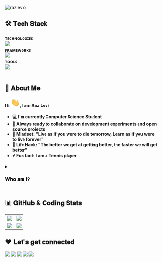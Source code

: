 <!-- PREFERRED ICON STYLES: style=for-the-badge OR style=flat-square -->

<!-- Intro Section -->

<p align="left"> <img src="https://komarev.com/ghpvc/?username=razlevio" alt="razlevio" /> </p>
<!-- <a href="#"><img width="100%" height="auto" src="cover-intro.png" height="175px"/></a>
<p align="center"> <img src="resources/code.gif" alt="WelcomeImage" height=300/> </p> -->

<!-- Tech Stack Section -->
## 🛠️ 𝐓𝐞𝐜𝐡 𝐒𝐭𝐚𝐜𝐤
<div>
  <b>ᴛᴇᴄʜɴᴏʟᴏɢɪᴇꜱ</b>
  <br>
  <img src="https://skillicons.dev/icons?i=py,js,ts,nodejs,html,css,sqlite,mysql,mongodb"/>
</div>
<div>
  <b>ꜰʀᴀᴍᴇᴡᴏʀᴋꜱ<b>
  <br>
  <img src="https://skillicons.dev/icons?i=django,express,react,tailwind,bootstrap,threejs,jquery"/>
</div>
<div>
  <b>ᴛᴏᴏʟꜱ</b>
  <br>
  <img src="https://skillicons.dev/icons?i=git,github,vite,webpack,linux,bash,md,latex,vscode,idea"/>
</div>
<br>

<!-- About Me Section -->
## 📜 𝐀𝐛𝐨𝐮𝐭 𝐌𝐞
<h4>Hi <img src="resources/wave.gif" width="30px">, I am Raz Levi</h4>
    
- :computer: I'm currently Computer Science Student
- :rocket: Always ready to collaborate on development experiments and open source projects
- :brain: Mindset: "Live as if you were to die tomorrow, Learn as if you were to live forever"
- :dart: Life Hack: "The better we get at getting better, the faster we will get better"
- :zap: Fun fact: I am a Tennis player

<details>
    <summary><h3>𝐖𝐡𝐨 𝐚𝐦 𝐈?<h3></summary>
    <p>I am an ambitious, passionate, and autodidact software engineer, a lifelong learner with an unquenchable thirst for knowledge, and I love to be in a constant state of learning and improving. Furthermore, I have a never-ending desire to create beautiful and powerful things, and the ability to share them with the world drives me to continue developing and growing. I love diving into details and analyzing whatever I am dealing with to find root causes and underlying meanings. I am obsessed with the idea of developing software to solve practical problems, and I strive to stand on the vanguard of technology and innovate immersive digital experiences that make life better. Software engineering is a never-ending puzzle that I am genuinely passionate about solving. I believe software development can transform and improve people's lives worldwide, and I am excited to have the opportunity to make an impact and participate in such an innovative and essential industry.</p>
    <p>I enjoy both front-end for creating practical, functional, and enjoyable user experiences and the back-end for building scalable and clean software. Moreover, the process of solving challenging engineering and architectural problems is pleasant for me. Therefore I am constantly seeking opportunities that will allow me to take the initiative to deliver technical solutions, make an impact, solve problems, and utilization of my skill set and abilities.</p>
</details>


<!-- Stats Section -->
## 📊 𝐆𝐢𝐭𝐇𝐮𝐛 & 𝐂𝐨𝐝𝐢𝐧𝐠 𝐒𝐭𝐚𝐭𝐬
  
 <table align="center">
  <tr>
      <td align="center">
          <a href="https://github.com/razlevio/" target=”_blank” rel="noopener noreferrer"><img align="center" src="https://github-readme-streak-stats.herokuapp.com?user=razlevio&theme=tokyonight&hide_border=true&background=ffffff00"></a>
      </td>
      <td align="center">
	      <a href="https://github.com/razlevio/" target=”_blank” rel="noopener noreferrer"><img align="center" src="https://github-readme-stats.vercel.app/api?username=razlevio&show_owner=true&include_all_commits=true&count_private=true&show_icons=true&hide_border=true&theme=tokyonight&layout=compact&bg_color=ffffff00&custom_title=My%20Github%20Stats%20%F0%9F%91%BE"></a>
      </td>
   </tr>
    <tr>
    <tr>
	<td align="center">
		<a href="https://github.com/razlevio/" target=”_blank” rel="noopener noreferrer"><img align="center" src="https://github-readme-stats.vercel.app/api/wakatime?username=razlevio&layout=compact&theme=tokyonight&bg_color=ffffff00&hide_border=true&langs_count=10&custom_title=Wakatime%20Week%20Stats"></a>
	</td>
	<td align="center">
		<a href="https://github.com/razlevio/" target=”_blank” rel="noopener noreferrer"><img align="center" src="https://github-readme-stats.vercel.app/api/top-langs/?username=razlevio&langs_count=10&layout=compact&theme=tokyonight&bg_color=ffffff00&hide_border=true"></a>
	</td>
   </tr>
</table>
	  
  <!--<img src="https://cr-skills-chart-widget.azurewebsites.net/api/api?username=razlevio&bg='#000'" width="92%">-->

<!---------------------------------------------------------------------------------------------------------------------------------------------------->
<!-- Contact Information Section -->
## ❤️ 𝐋𝐞𝐭'𝐬 𝐠𝐞𝐭 𝐜𝐨𝐧𝐧𝐞𝐜𝐭𝐞𝐝
<a href="https://www.linkedin.com/in/razlevi/"><img src="https://img.icons8.com/fluent/48/000000/linkedin.png"/> </a>
<a href="https://twitter.com/razlevio"><img src="https://img.icons8.com/fluent/48/000000/twitter.png"/></a>
<a href="mailto:razlevio.55@gmail.com"><img src="https://img.icons8.com/fluent/48/000000/gmail.png"/></a>
<a href="https://github.com/razlevio"><img src="https://img.icons8.com/fluent/48/000000/github.png"/></a>
<a href="https://inconstruction"><img src="https://img.icons8.com/fluent/48/000000/internet.png"/></a>

